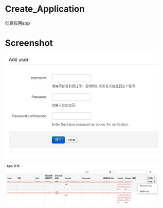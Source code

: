 # Create_Application
创建应用app


# Screenshot
![User](https://github.com/ARES-HHD/create_application/raw/master/static/image/user.png)

![App](https://github.com/ARES-HHD/create_application/raw/master/static/image/app.png)
